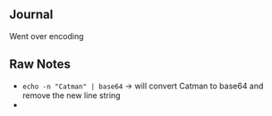## Journal
Went over encoding

## Raw Notes
- ```echo -n "Catman" | base64``` -> will convert Catman to base64 and remove the new line string
- 
